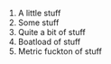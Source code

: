 1. A little stuff
2. Some stuff
3. Quite a bit of stuff
4. Boatload of stuff
5. Metric fuckton of stuff

